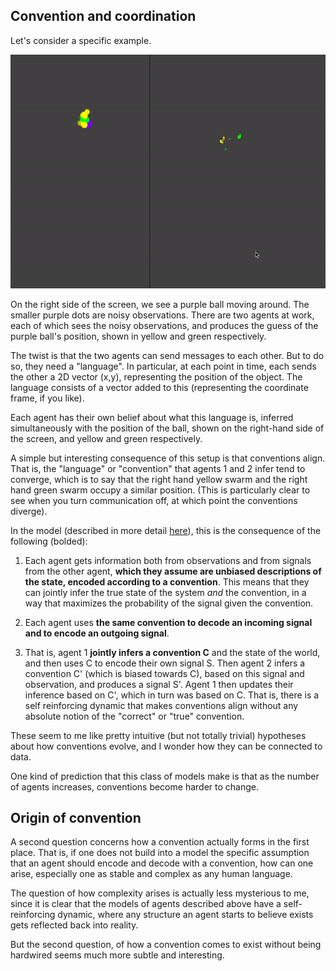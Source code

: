 ## Convention and coordination

Let's consider a specific example.

![](img/coordination.gif)

On the right side of the screen, we see a purple ball moving around. The smaller purple dots are noisy observations. There are two agents at work, each of which sees the noisy observations, and produces the guess of the purple ball's position, shown in yellow and green respectively.

The twist is that the two agents can send messages to each other. But to do so, they need a "language". In particular, at each point in time, each sends the other a 2D vector (x,y), representing the position of the object. The language consists of a vector added to this (representing the coordinate frame, if you like). 

Each agent has their own belief about what this language is, inferred simultaneously with the position of the ball, shown on the right-hand side of the screen, and yellow and green respectively. 

A simple but interesting consequence of this setup is that conventions align. That is, the "language" or "convention" that agents 1 and 2 infer tend to converge, which is to say that the right hand yellow swarm and the right hand green swarm occupy a similar position. (This is particularly clear to see when you turn communication off, at which point the conventions diverge).

In the model (described in more detail [here](/agents)), this is the consequence of the following (bolded): 

1. Each agent gets information both from observations and from signals from the other agent, **which they assume are unbiased descriptions of the state, encoded according to a convention**. This means that they can jointly infer the true state of the system *and* the convention, in a way that maximizes the probability of the signal given the convention.

2. Each agent uses **the same convention to decode an incoming signal and to encode an outgoing signal**.  

3. That is, agent 1 **jointly infers a convention C** and the state of the world, and then uses C to encode their own signal S. Then agent 2 infers a convention C' (which is biased towards C), based on this signal and observation, and produces a signal S'. Agent 1 then updates their inference based on C', which in turn was based on C. That is, there is a self reinforcing dynamic that makes conventions align without any absolute notion of the "correct" or "true" convention.

These seem to me like pretty intuitive (but not totally trivial) hypotheses about how conventions evolve, and I wonder how they can be connected to data.

One kind of prediction that this class of models make is that as the number of agents increases, conventions become harder to change.

## Origin of convention

A second question concerns how a convention actually forms in the first place. That is, if one does not build into a model the specific assumption that an agent should encode and decode with a convention, how can one arise, especially one as stable and complex as any human language.

The question of how complexity arises is actually less mysterious to me, since it is clear that the models of agents described above have a self-reinforcing dynamic, where any structure an agent starts to believe exists gets reflected back into reality. 

But the second question, of how a convention comes to exist without being hardwired seems much more subtle and interesting.